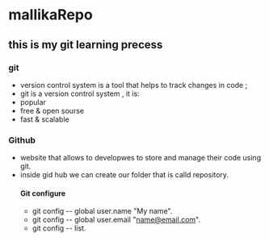 # mallikaRepo
## this is my git learning precess <br>
### git 
* version control system is a tool that helps to track changes in code ;
* git is a version control system , it is:
* popular
* free & open sourse
* fast & scalable
 ### Github
 * website that allows to developwes to store and manage their code using git.
 * inside gid hub we can create our folder that is calld repository.
   #### Git configure
   * git config -- global user.name "My name".
   * git config -- global user.email "name@email.com".
   * git config -- list.
   
